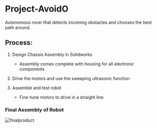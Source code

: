 # Project-AvoidO
Autonomous rover that detects incoming obstacles and chooses the best path around.

## Process:

1. Design Chassis Assembly in Solidworks

   * Assembly comes complete with housing for all electronic components
2. Drive the motors and use the sweeping ultrasonic function
3. Assemble and test robot

   * Fine-tune motors to drive in a straight line
### Final Assembly of Robot

![finalproduct](https://user-images.githubusercontent.com/109624276/209011483-974c34bf-84ae-4801-a71a-f2e3e1f66a8e.jpg)





